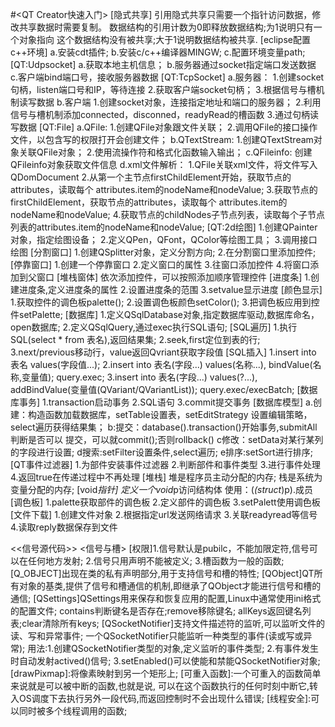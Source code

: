 #<QT Creator快速入门>
[隐式共享]
引用隐式共享只需要一个指针访问数据，修改共享数据时需要复制。
数据结构的引用计数为0即释放数据结构;为1说明只有一个对象指向
这个数据结构没有被共享;大于1说明数据结构被共享.
[eclipse配置c++环境]
a.安装cdt插件;
b.安装c/c++编译器MINGW;
c.配置环境变量path;
[QT:Udpsocket]
a.获取本地主机信息；
b.服务器通过socket指定端口发送数据
c.客户端bind端口号，接收服务器数据
[QT:TcpSocket]
a.服务器：
1.创建socket句柄，listen端口号和IP，等待连接
2.获取客户端socket句柄；
3.根据信号与槽机制读写数据
b.客户端
1.创建socket对象，连接指定地址和端口的服务器；
2.利用信号与槽机制添加connected，disconned，readyRead的槽函数
3.通过句柄读写数据
[QT:File]
a.QFile:
1.创建QFile对象跟文件关联；
2.调用QFile的接口操作文件，以包含写的权限打开会创建文件；
b.QTextStream:
1.创建QTextStream对象关联QFile对象；
2.使用流操作符和格式化函数输入输出；
c.QFileinfo:
创建QFileinfo对象获取文件信息
d.xml文件解析：
1.QFile关联xml文件，将文件写入QDomDocument
2.从第一个主节点firstChildElement开始，获取节点的attributes，读取每个
attributes.item的nodeName和nodeValue;
3.获取节点的firstChildElement，获取节点的attributes，读取每个
attributes.item的nodeName和nodeValue;
4.获取节点的childNodes子节点列表，读取每个子节点列表的attributes.item的nodeName和nodeValue;
[QT:2d绘图]
1.创建QPainter对象，指定绘图设备；
2.定义QPen，QFont，QColor等绘图工具；
3.调用接口绘图
[分割窗口]
1.创建QSplitter对象，定义分割方向;
2.在分割窗口里添加控件;
[停靠窗口]
1.创建一个停靠窗口
2.定义窗口的属性
3.往窗口添加控件
4.将窗口添加到父窗口
[堆栈窗体]
依次添加控件，可以按照添加顺序管理控件
[进度条]
1.创建进度条,定义进度条的属性
2.设置进度条的范围
3.setvalue显示进度
[颜色显示]
1.获取控件的调色板palette();
2.设置调色板颜色setColor();
3.把调色板应用到控件setPalette;
[数据库]
1.定义QSqlDatabase对象,指定数据库驱动,数据库命名，open数据库;
2.定义QSqlQuery,通过exec执行SQL语句;
[SQL遍历]
1.执行SQL(select * from 表名),返回结果集;
2.seek,first定位到表的行;
3.next/previous移动行，value返回Qvriant获取字段值
[SQL插入]
1.insert into 表名 values(字段值...);
2.insert into 表名(字段...) values(名称...),
bindValue(名称,变量值);
query.exec;
3.insert into 表名(字段...) values(?...),
addBindValue(变量值(QVariant/QVariantList));
query.exec/execBatch;
[数据库事务]
1.transaction启动事务
2.SQL语句
3.commit提交事务
[数据库模型]
a.创建：构造函数加载数据库，setTable设置表，setEditStrategy
设置编辑策略，select遍历获得结果集；
b:提交：database().transaction()开始事务,submitAll判断是否可以
提交，可以就commit();否则rollback()
c修改：setData对某行某列的字段进行设置;
d搜索:setFilter设置条件,select遍历;
e排序:setSort进行排序;
[QT事件过滤器]
1.为部件安装事件过滤器
2.判断部件和事件类型
3.进行事件处理
4.返回true在传递过程中不再处理
[堆栈]
堆是程序员主动分配的内存;
栈是系统为变量分配的内存;
[void*指针]
定义一个void*p访问结构体
使用：(*(struct*)p).成员
[调色板]
1.palette获取部件的调色板
2.定义部件的调色板
3.setPalett使用调色板
[文件下载]
1.创建文件对象
2.根据指定url发送网络请求
3.关联readyread等信号
4.读取reply数据保存到文件

<<信号源代码>>
<信号与槽>
[权限]1.信号默认是pubilc，不能加限定符,信号可以在任何地方发射;
2.信号只用声明不能被定义;
3.槽函数为一般的函数;
[Q_OBJECT]出现在类的私有声明部分,用于支持信号和槽的特性;
[QObject]QT所有对象的基类,提供了信号和槽通信的机制,即继承了QObject才能进行信号和槽的通信;
[QSettings]QSettings用来保存和恢复应用的配置,Linux中通常使用ini格式的配置文件;
contains判断键名是否存在;remove移除键名;
allKeys返回键名列表;clear清除所有keys;
[QSocketNotifier]支持文件描述符的监听,可以监听文件的读、写和异常事件;
一个QSocketNotifier只能监听一种类型的事件(读或写或异常);
用法:1.创建QSocketNotifier类型的对象,定义监听的事件类型;
2.有事件发生时自动发射actived()信号;
3.setEnabled()可以使能和禁能QSocketNotifier对象;
[drawPixmap]:将像素映射到另一个矩形上;
[可重入函数]:一个可重入的函数简单来说就是可以被中断的函数,也就是说,
可以在这个函数执行的任何时刻中断它,转入OS调度下去执行另外一段代码,而返回控制时不会出现什么错误;
[线程安全]:可以同时被多个线程调用的函数;


